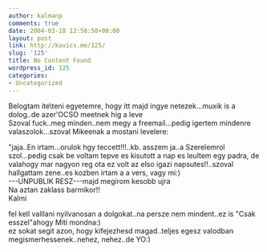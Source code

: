 ```yaml
---
author: kalmanp
comments: true
date: 2004-03-18 12:58:58+00:00
layout: post
link: http://kavics.me/125/
slug: '125'
title: No Content Found
wordpress_id: 125
categories:
- Uncategorized
---
```


Belogtam ite\teni egyetemre, hogy itt majd ingye netezek...muxik is a dolog..de azer'OCSO meetnek hig a leve  
Szoval fuck..meg minden..nem megy a freemail...pedig igertem mindenre valaszolok...szoval Mikeenak a mostani levelere:




"jaja..En irtam...orulok hgy teccett!!!..kb. asszem ja..a Szerelemrol szol...pedig csak be voltam tepve es kisutott a nap es leultem egy padra, de valahogy mar nagyon reg ota ez volt az elso igazi napsutes!!..szoval hallgattam zene..es kozben irtam a a vers, vagy mi:)  
---UNPUBLIK RESZ---majd megirom kesobb ujra  
Na aztan zaklass barmikor!!  
Kalmi




fel kell valllani nyilvanosan a dolgokat..na persze nem mindent..ez is "Csak esszel"ahogy Miti mondna:)  
ez sokat segit azon, hogy kifejezhesd magad..teljes egesz valodban megismerhessenek..nehez, nehez..de YO:)
